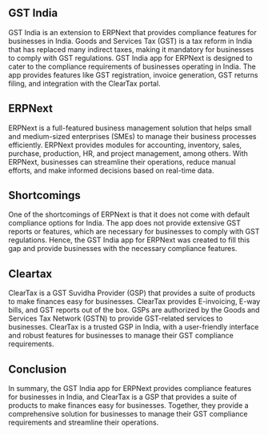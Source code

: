 ## GST India
   GST India is an extension to ERPNext that provides compliance features for businesses in India. Goods and Services Tax (GST) is a tax reform in India that has replaced many indirect taxes, making it mandatory for businesses to comply with GST regulations. GST India app for ERPNext is designed to cater to the compliance requirements of businesses operating in India. The app provides features like GST registration, invoice generation, GST returns filing, and integration with the ClearTax portal. 

## ERPNext				
   ERPNext is a full-featured business management solution that helps small and medium-sized enterprises (SMEs) to manage their business processes efficiently. ERPNext provides modules for accounting, inventory, sales, purchase, production, HR, and project management, among others. With ERPNext, businesses can streamline their operations, reduce manual efforts, and make informed decisions based on real-time data.

## Shortcomings	
   One of the shortcomings of ERPNext is that it does not come with default compliance options for India. The app does not provide extensive GST reports or features, which are necessary for businesses to comply with GST regulations. Hence, the GST India app for ERPNext was created to fill this gap and provide businesses with the necessary compliance features.
   
## Cleartax			
   ClearTax is a GST Suvidha Provider (GSP) that provides a suite of products to make finances easy for businesses. ClearTax provides E-invoicing, E-way bills, and GST reports out of the box. GSPs are authorized by the Goods and Services Tax Network (GSTN) to provide GST-related services to businesses. ClearTax is a trusted GSP in India, with a user-friendly interface and robust features for businesses to manage their GST compliance requirements. 
   
## Conclusion			
  In summary, the GST India app for ERPNext provides compliance features for businesses in India, and ClearTax is a GSP that provides a suite of products to make finances easy for businesses. Together, they provide a comprehensive solution for businesses to manage their GST compliance requirements and streamline their operations.
